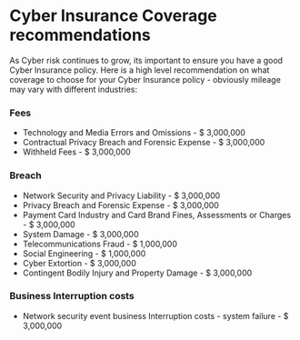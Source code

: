 # Cyber Insurance Coverage recommendations

As Cyber risk continues to grow, its important to ensure you have a good Cyber Insurance policy. Here is a high level recommendation on what coverage to choose for your Cyber Insurance policy - obviously mileage may vary with different industries:

### Fees
* Technology and Media Errors and Omissions - $ 3,000,000
* Contractual Privacy Breach and Forensic Expense - $ 3,000,000
* Withheld Fees - $ 3,000,000

### Breach
* Network Security and Privacy Liability - $ 3,000,000
* Privacy Breach and Forensic Expense - $ 3,000,000
* Payment Card Industry and Card Brand Fines, Assessments or Charges - $ 3,000,000
* System Damage - $ 3,000,000
* Telecommunications Fraud - $ 1,000,000
* Social Engineering - $ 1,000,000
* Cyber Extortion - $ 3,000,000
* Contingent Bodily Injury and Property Damage - $ 3,000,000

### Business Interruption costs 
* Network security event business Interruption costs - system failure - $ 3,000,000
